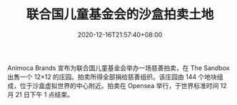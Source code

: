 ﻿---
title: "联合国儿童基金会的沙盒拍卖土地"
date: 2020-12-16T21:57:40+08:00
lastmod: 2020-12-16T16:45:40+08:00
draft: false
authors: ["Eudora"]
description: "Animoca Brands 宣布为联合国儿童基金会举办一场慈善拍卖，在 The Sandbox 出售一个 12×12 的庄园。拍卖所得全部捐给慈善组织。该庄园由 144 个地块组成，位于沙盒虚拟世界的中心附近。拍卖在 Opensea 举行，于世界标准时间 12 月 21 日下午 1 点结束。"
featuredImage: "the-sandbox-auctioning-land-for-unicef.png"
tags: ["Virtual World","虚拟世界","Play to Earn"]
categories: ["news"]
news: ["虚拟世界"]
weight: 
lightgallery: true
pinned: false
recommend: false
recommend1: false
---

Animoca Brands 宣布为联合国儿童基金会举办一场慈善拍卖，在 The Sandbox 出售一个 12×12 的庄园。拍卖所得全部捐给慈善组织。该庄园由 144 个地块组成，位于沙盒虚拟世界的中心附近。拍卖在 Opensea 举行，于世界标准时间 12 月 21 日下午 1 点结束。

<!--more-->

